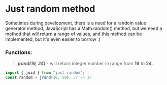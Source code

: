 # Just random method

Sometimes during development, there is a need for a random value generator method, JavaScript has a Math.random() method, but we need a method that will return a range of values, and this method can be implemented, but it's even easier to borrow :)

### Functions:

> _**jrand(16, 24)**_ - will return integer number in range from **16** to **24**.

```js
import { juid } from "just-random";
const random = jrand(10, 50); // => 17
```
